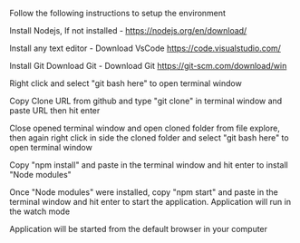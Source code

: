

Follow the following instructions to setup the environment

Install Nodejs, If not installed    -    https://nodejs.org/en/download/

Install any text editor   - Download VsCode  https://code.visualstudio.com/ 

Install Git Download Git  - Download Git https://git-scm.com/download/win

Right click and select "git bash here" to open terminal window

Copy Clone URL from github and type "git clone" in terminal window and paste URL then hit enter

Close opened terminal window and open cloned folder from file explore, then again right click in side the cloned folder and select "git bash here" to open terminal window

Copy "npm install" and paste in the terminal window and hit enter to install "Node modules"

Once "Node modules" were installed, copy "npm start" and paste in the terminal window and hit enter to start the application. Application will run in the watch mode

Application will be started from the default browser in your computer
